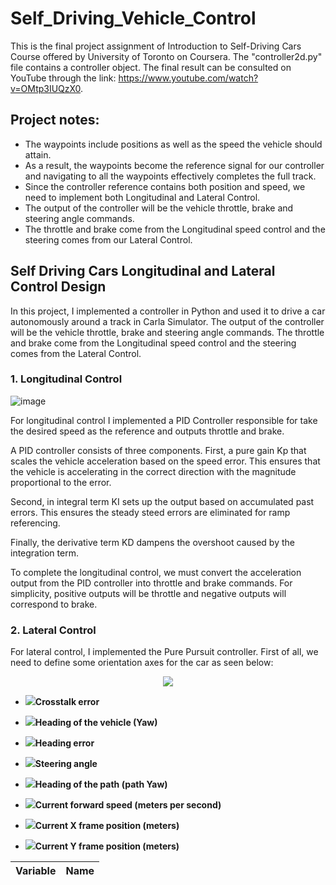 # Self_Driving_Vehicle_Control

This is the final project assignment of Introduction to Self-Driving Cars Course offered by University of Toronto on Coursera. The "controller2d.py" file contains a controller object. The final result can be consulted on YouTube through the link: https://www.youtube.com/watch?v=OMtp3IUQzX0.

## Project notes:

* The waypoints include positions as well as the speed the vehicle should attain.
* As a result, the waypoints become the reference signal for our controller and navigating to all the waypoints effectively completes the full track.
* Since the controller reference contains both position and speed, we need to implement both Longitudinal and Lateral Control.
* The output of the controller will be the vehicle throttle, brake and steering angle commands.
* The throttle and brake come from the Longitudinal speed control and the steering comes from our Lateral Control.

## Self Driving Cars Longitudinal and Lateral Control Design
In this project, I implemented a controller in Python and used it to drive a car autonomously around a track in Carla Simulator. The output of the controller will be the vehicle throttle, brake and steering angle commands. The throttle and brake come from the Longitudinal speed control and the steering comes from the Lateral Control.

### 1. Longitudinal Control
![image](https://github.com/mattsousaa/Self_Driving_Vehicle_Control/blob/master/images/pid_longitudinal.png)

For longitudinal control I implemented a PID Controller responsible for take the desired speed as the reference and outputs throttle and brake.

A PID controller consists of three components. First, a pure gain Kp that scales the vehicle acceleration based on the speed error. This ensures that the vehicle is accelerating in the correct direction with the magnitude proportional to the error.

Second, in integral term KI sets up the output based on accumulated past errors. This ensures the steady steed errors are eliminated for ramp referencing.

Finally, the derivative term KD dampens the overshoot caused by the integration term.

To complete the longitudinal control, we must convert the acceleration output from the PID controller into throttle and brake commands. For simplicity, positive outputs will be throttle and negative outputs will correspond to brake.

### 2. Lateral Control

For lateral control, I implemented the Pure Pursuit controller. First of all, we need to define some orientation axes for the car as seen below:

<p align="center">
<img src="https://github.com/mattsousaa/Self_Driving_Vehicle_Control/blob/master/images/car_axles.png"/>
</p>

* **<p><img src="https://render.githubusercontent.com/render/math?math=e=">Crosstalk error </p>** 
* **<p><img src="https://render.githubusercontent.com/render/math?math=\theta_c=">Heading of the vehicle (Yaw)</p>**  
* **<p><img src="https://render.githubusercontent.com/render/math?math=\psi=">Heading error</p>**  
* **<p><img src="https://render.githubusercontent.com/render/math?math=\delta=">Steering angle</p>**   
* **<p><img src="https://render.githubusercontent.com/render/math?math=\psi %2B\theta_c=">Heading of the path (path Yaw)</p>**  
* **<p><img src="https://render.githubusercontent.com/render/math?math=v=">Current forward speed (meters per second)</p>**   
* **<p><img src="https://render.githubusercontent.com/render/math?math=x_c=">Current X frame position (meters)</p>**   
* **<p><img src="https://render.githubusercontent.com/render/math?math=y_c=">Current Y frame position (meters)</p>**   

| Variable   |      Name      | 
|----------|:-------------:|






